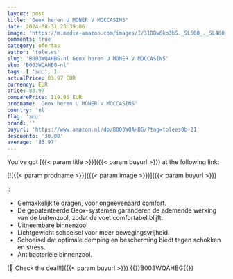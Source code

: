 ```yaml
---
layout: post
title: 'Geox heren U MONER V MOCCASINS'
date: 2024-08-31 23:39:06
image: 'https://m.media-amazon.com/images/I/31BBw6ko3bS._SL500_._SL400_.jpg'
comments: true
category: ofertas
author: 'tole.es'
slug: 'B003WQAHBG-nl Geox heren U MONER V MOCCASINS'
sku: 'B003WQAHBG-nl'
tags: [ '🇳🇱', ]
actualPrice: 83.97 EUR
currency: EUR
price: 83.97
comparePrice: 119.95 EUR
prodname: 'Geox heren U MONER V MOCCASINS'
country: 'nl'
flag: '🇳🇱'
brand: ''
buyurl: 'https://www.amazon.nl/dp/B003WQAHBG/?tag=tolees0b-21'
descuento: '30.00'
average: '83.97'
---
```


You've got [{{< param title >}}]({{< param buyurl >}}) at the following link:

[![{{< param prodname >}}]({{< param image >}})]({{< param buyurl >}})

ℹ️:

- Gemakkelijk te dragen, voor ongeëvenaard comfort.
- De gepatenteerde Geox-systemen garanderen de ademende werking van de buitenzool, zodat de voet comfortabel blijft.
- Uitneembare binnenzool
- Lichtgewicht schoeisel voor meer bewegingsvrijheid.
- Schoeisel dat optimale demping en bescherming biedt tegen schokken en stress.
- Antibacteriële binnenzool.

[🛒 Check the deal!!]({{< param buyurl >}})
{{<world>}}B003WQAHBG{{</world>}}
